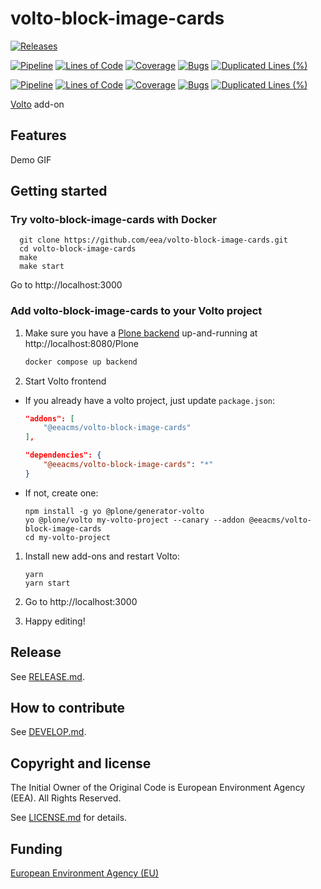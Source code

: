 # volto-block-image-cards

[![Releases](https://img.shields.io/github/v/release/eea/volto-block-image-cards)](https://github.com/eea/volto-block-image-cards/releases)

[![Pipeline](https://ci.eionet.europa.eu/buildStatus/icon?job=volto-addons%2Fvolto-block-image-cards%2Fmaster&subject=master)](https://ci.eionet.europa.eu/view/Github/job/volto-addons/job/volto-block-image-cards/job/master/display/redirect)
[![Lines of Code](https://sonarqube.eea.europa.eu/api/project_badges/measure?project=volto-block-image-cards-master&metric=ncloc)](https://sonarqube.eea.europa.eu/dashboard?id=volto-block-image-cards-master)
[![Coverage](https://sonarqube.eea.europa.eu/api/project_badges/measure?project=volto-block-image-cards-master&metric=coverage)](https://sonarqube.eea.europa.eu/dashboard?id=volto-block-image-cards-master)
[![Bugs](https://sonarqube.eea.europa.eu/api/project_badges/measure?project=volto-block-image-cards-master&metric=bugs)](https://sonarqube.eea.europa.eu/dashboard?id=volto-block-image-cards-master)
[![Duplicated Lines (%)](https://sonarqube.eea.europa.eu/api/project_badges/measure?project=volto-block-image-cards-master&metric=duplicated_lines_density)](https://sonarqube.eea.europa.eu/dashboard?id=volto-block-image-cards-master)

[![Pipeline](https://ci.eionet.europa.eu/buildStatus/icon?job=volto-addons%2Fvolto-block-image-cards%2Fdevelop&subject=develop)](https://ci.eionet.europa.eu/view/Github/job/volto-addons/job/volto-block-image-cards/job/develop/display/redirect)
[![Lines of Code](https://sonarqube.eea.europa.eu/api/project_badges/measure?project=volto-block-image-cards-develop&metric=ncloc)](https://sonarqube.eea.europa.eu/dashboard?id=volto-block-image-cards-develop)
[![Coverage](https://sonarqube.eea.europa.eu/api/project_badges/measure?project=volto-block-image-cards-develop&metric=coverage)](https://sonarqube.eea.europa.eu/dashboard?id=volto-block-image-cards-develop)
[![Bugs](https://sonarqube.eea.europa.eu/api/project_badges/measure?project=volto-block-image-cards-develop&metric=bugs)](https://sonarqube.eea.europa.eu/dashboard?id=volto-block-image-cards-develop)
[![Duplicated Lines (%)](https://sonarqube.eea.europa.eu/api/project_badges/measure?project=volto-block-image-cards-develop&metric=duplicated_lines_density)](https://sonarqube.eea.europa.eu/dashboard?id=volto-block-image-cards-develop)


[Volto](https://github.com/plone/volto) add-on

## Features

Demo GIF

## Getting started

### Try volto-block-image-cards with Docker

      git clone https://github.com/eea/volto-block-image-cards.git
      cd volto-block-image-cards
      make
      make start

Go to http://localhost:3000

### Add volto-block-image-cards to your Volto project

1. Make sure you have a [Plone backend](https://plone.org/download) up-and-running at http://localhost:8080/Plone

   ```Bash
   docker compose up backend
   ```

1. Start Volto frontend

* If you already have a volto project, just update `package.json`:

   ```JSON
   "addons": [
       "@eeacms/volto-block-image-cards"
   ],

   "dependencies": {
       "@eeacms/volto-block-image-cards": "*"
   }
   ```

* If not, create one:

   ```
   npm install -g yo @plone/generator-volto
   yo @plone/volto my-volto-project --canary --addon @eeacms/volto-block-image-cards
   cd my-volto-project
   ```

1. Install new add-ons and restart Volto:

   ```
   yarn
   yarn start
   ```

1. Go to http://localhost:3000

1. Happy editing!

## Release

See [RELEASE.md](https://github.com/eea/volto-block-image-cards/blob/master/RELEASE.md).

## How to contribute

See [DEVELOP.md](https://github.com/eea/volto-block-image-cards/blob/master/DEVELOP.md).

## Copyright and license

The Initial Owner of the Original Code is European Environment Agency (EEA).
All Rights Reserved.

See [LICENSE.md](https://github.com/eea/volto-block-image-cards/blob/master/LICENSE.md) for details.

## Funding

[European Environment Agency (EU)](http://eea.europa.eu)
